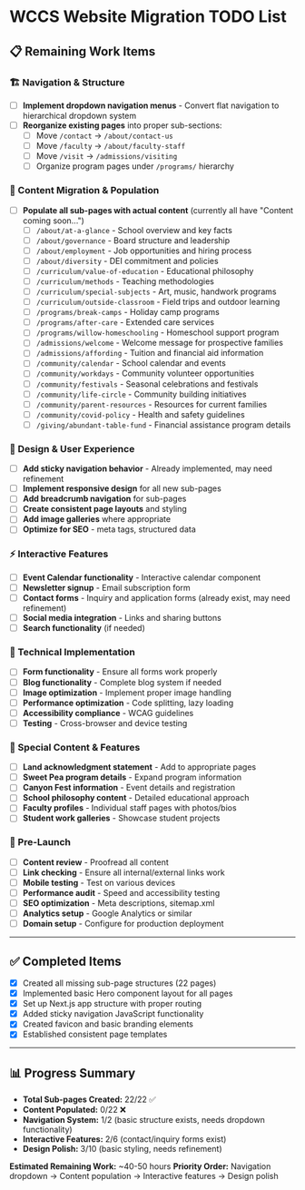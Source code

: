 # WCCS Website Migration TODO List

## 📋 Remaining Work Items

### 🏗️ Navigation & Structure
- [ ] **Implement dropdown navigation menus** - Convert flat navigation to hierarchical dropdown system
- [ ] **Reorganize existing pages** into proper sub-sections:
  - [ ] Move `/contact` → `/about/contact-us`  
  - [ ] Move `/faculty` → `/about/faculty-staff`
  - [ ] Move `/visit` → `/admissions/visiting`
  - [ ] Organize program pages under `/programs/` hierarchy

### 📝 Content Migration & Population
- [ ] **Populate all sub-pages with actual content** (currently all have "Content coming soon...")
  - [ ] `/about/at-a-glance` - School overview and key facts
  - [ ] `/about/governance` - Board structure and leadership
  - [ ] `/about/employment` - Job opportunities and hiring process
  - [ ] `/about/diversity` - DEI commitment and policies
  - [ ] `/curriculum/value-of-education` - Educational philosophy
  - [ ] `/curriculum/methods` - Teaching methodologies
  - [ ] `/curriculum/special-subjects` - Art, music, handwork programs
  - [ ] `/curriculum/outside-classroom` - Field trips and outdoor learning
  - [ ] `/programs/break-camps` - Holiday camp programs
  - [ ] `/programs/after-care` - Extended care services
  - [ ] `/programs/willow-homeschooling` - Homeschool support program
  - [ ] `/admissions/welcome` - Welcome message for prospective families
  - [ ] `/admissions/affording` - Tuition and financial aid information
  - [ ] `/community/calendar` - School calendar and events
  - [ ] `/community/workdays` - Community volunteer opportunities
  - [ ] `/community/festivals` - Seasonal celebrations and festivals
  - [ ] `/community/life-circle` - Community building initiatives
  - [ ] `/community/parent-resources` - Resources for current families
  - [ ] `/community/covid-policy` - Health and safety guidelines
  - [ ] `/giving/abundant-table-fund` - Financial assistance program details

### 🎨 Design & User Experience
- [ ] **Add sticky navigation behavior** - Already implemented, may need refinement
- [ ] **Implement responsive design** for all new sub-pages
- [ ] **Add breadcrumb navigation** for sub-pages
- [ ] **Create consistent page layouts** and styling
- [ ] **Add image galleries** where appropriate
- [ ] **Optimize for SEO** - meta tags, structured data

### ⚡ Interactive Features
- [ ] **Event Calendar functionality** - Interactive calendar component
- [ ] **Newsletter signup** - Email subscription form
- [ ] **Contact forms** - Inquiry and application forms (already exist, may need refinement)
- [ ] **Social media integration** - Links and sharing buttons
- [ ] **Search functionality** (if needed)

### 📱 Technical Implementation  
- [ ] **Form functionality** - Ensure all forms work properly
- [ ] **Blog functionality** - Complete blog system if needed
- [ ] **Image optimization** - Implement proper image handling
- [ ] **Performance optimization** - Code splitting, lazy loading
- [ ] **Accessibility compliance** - WCAG guidelines
- [ ] **Testing** - Cross-browser and device testing

### 🎯 Special Content & Features
- [ ] **Land acknowledgment statement** - Add to appropriate pages
- [ ] **Sweet Pea program details** - Expand program information
- [ ] **Canyon Fest information** - Event details and registration
- [ ] **School philosophy content** - Detailed educational approach
- [ ] **Faculty profiles** - Individual staff pages with photos/bios
- [ ] **Student work galleries** - Showcase student projects

### 🚀 Pre-Launch
- [ ] **Content review** - Proofread all content
- [ ] **Link checking** - Ensure all internal/external links work  
- [ ] **Mobile testing** - Test on various devices
- [ ] **Performance audit** - Speed and accessibility testing
- [ ] **SEO optimization** - Meta descriptions, sitemap.xml
- [ ] **Analytics setup** - Google Analytics or similar
- [ ] **Domain setup** - Configure for production deployment

---

## ✅ Completed Items
- [x] Created all missing sub-page structures (22 pages)
- [x] Implemented basic Hero component layout for all pages
- [x] Set up Next.js app structure with proper routing
- [x] Added sticky navigation JavaScript functionality
- [x] Created favicon and basic branding elements
- [x] Established consistent page templates

---

## 📊 Progress Summary
- **Total Sub-pages Created:** 22/22 ✅
- **Content Populated:** 0/22 ❌  
- **Navigation System:** 1/2 (basic structure exists, needs dropdown functionality)
- **Interactive Features:** 2/6 (contact/inquiry forms exist)
- **Design Polish:** 3/10 (basic styling, needs refinement)

**Estimated Remaining Work:** ~40-50 hours
**Priority Order:** Navigation dropdown → Content population → Interactive features → Design polish